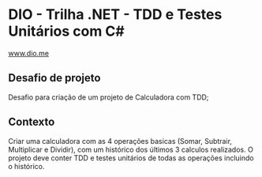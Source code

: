 # DIO - Trilha .NET - TDD e Testes Unitários com C#
www.dio.me

## Desafio de projeto
Desafio para criação de um projeto de Calculadora com TDD;

## Contexto
Criar uma calculadora com as 4 operações basicas (Somar, Subtrair, Multiplicar e Dividir), com um histórico dos últimos 3 calculos realizados. O projeto deve conter TDD e testes unitários de todas as operações incluindo o histórico.

